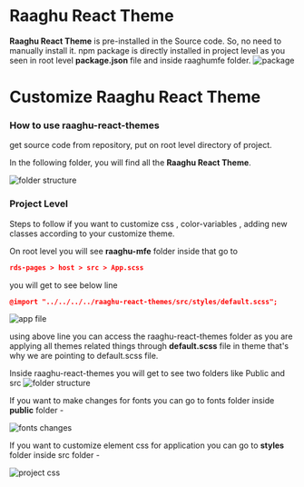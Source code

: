 <style>
  @import url('https://fonts.googleapis.com/css2?family=Lexend:wght@100;300;400;500;600;700;800;900&family=Poppins:wght@100;200;300;400;500;600;700;800;900&display=swap');
</style>
# Raaghu React Theme

**Raaghu React Theme** is pre-installed in the Source code. So, no need to manually install it.
npm package is directly installed in project level as you seen in root level **package.json** file and inside raaghumfe folder.
![package](images/raaghu-react-theme-package.png)


# Customize Raaghu React Theme

### How to use raaghu-react-themes 

get source code from repository, put on root level directory of project.

In the following folder, you will find all the **Raaghu React Theme**.

![folder structure](images/raaghu-theme-folder.png)

### Project Level

Steps to follow if you want to customize css , color-variables , adding new classes according to your customize theme.

On root level you will see **raaghu-mfe** folder inside that go to

```json
rds-pages > host > src > App.scss
```

you will get to see below line

```json
@import "../../../../raaghu-react-themes/src/styles/default.scss";
```
![app file](images/raaghu-react-theme-app.png)

using above line you can access the raaghu-react-themes folder as you are applying all themes related things through 
**default.scss** file in theme that's why we are pointing to default.scss file.

Inside raaghu-react-themes you will get to see two folders like Public and src
![folder structure](images/raaghu-theme-folder.png)

If you want to make changes for fonts you can go to fonts folder inside **public** folder -

![fonts changes](images/raaghu-react-public.png)

If you want to customize element css for application you can go to **styles** folder inside src folder - 

![project css](images/raaghu-theme-style.png)



